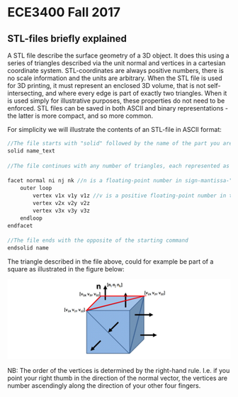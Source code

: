 # ECE3400 Fall 2017

## STL-files briefly explained

A STL file describe the surface geometry of a 3D object. It does this using a series of triangles described via the unit normal and vertices in a cartesian coordinate system. STL-coordinates are always positive numbers, there is no scale information and the units are arbitrary. When the STL file is used for 3D printing, it must represent an enclosed 3D volume, that is not self-intersecting, and where every edge is part of exactly two triangles. When it is used simply for illustrative purposes, these properties do not need to be enforced. STL files can be saved in both ASCII and binary representations - the latter is more compact, and so more common. 

For simplicity we will illustrate the contents of an STL-file in ASCII format:

```C
//The file starts with "solid" followed by the name of the part you are creating
solid name_text

//The file continues with any number of triangles, each represented as follows:

facet normal ni nj nk //n is a floating-point number in sign-mantissa-"e"-sign-exponent format, e.g., "2.648000e-002"
    outer loop
        vertex v1x v1y v1z //v is a positive floating-point number in the same format as n
        vertex v2x v2y v2z
        vertex v3x v3y v3z
    endloop
endfacet

//The file ends with the opposite of the starting command
endsolid name
```

The triangle described in the file above, could for example be part of a square as illustrated in the figure below:

![STL-file-pic](../images/STL-files.png)

NB: The order of the vertices is determined by the right-hand rule. I.e. if you point your right thumb in the direction of the normal vector, the vertices are number ascendingly along the direction of your other four fingers.

